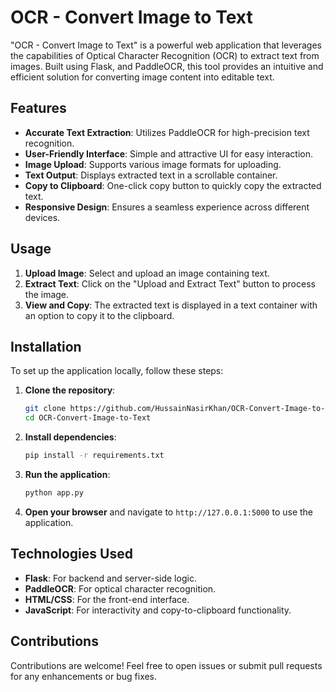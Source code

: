 # OCR - Convert Image to Text

"OCR - Convert Image to Text" is a powerful web application that leverages the capabilities of Optical Character Recognition (OCR) to extract text from images. Built using Flask, and PaddleOCR, this tool provides an intuitive and efficient solution for converting image content into editable text.

## Features

- **Accurate Text Extraction**: Utilizes PaddleOCR for high-precision text recognition.
- **User-Friendly Interface**: Simple and attractive UI for easy interaction.
- **Image Upload**: Supports various image formats for uploading.
- **Text Output**: Displays extracted text in a scrollable container.
- **Copy to Clipboard**: One-click copy button to quickly copy the extracted text.
- **Responsive Design**: Ensures a seamless experience across different devices.

## Usage

1. **Upload Image**: Select and upload an image containing text.
2. **Extract Text**: Click on the "Upload and Extract Text" button to process the image.
3. **View and Copy**: The extracted text is displayed in a text container with an option to copy it to the clipboard.

## Installation

To set up the application locally, follow these steps:

1. **Clone the repository**:
    ```sh
    git clone https://github.com/HussainNasirKhan/OCR-Convert-Image-to-Text.git
    cd OCR-Convert-Image-to-Text
    ```

2. **Install dependencies**:
    ```sh
    pip install -r requirements.txt
    ```

3. **Run the application**:
    ```sh
    python app.py
    ```

4. **Open your browser** and navigate to `http://127.0.0.1:5000` to use the application.

## Technologies Used

- **Flask**: For backend and server-side logic.
- **PaddleOCR**: For optical character recognition.
- **HTML/CSS**: For the front-end interface.
- **JavaScript**: For interactivity and copy-to-clipboard functionality.

## Contributions

Contributions are welcome! Feel free to open issues or submit pull requests for any enhancements or bug fixes.
